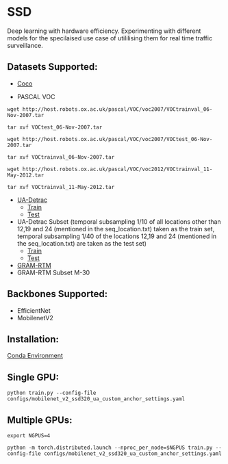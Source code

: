 # SSD
Deep learning with hardware efficiency. Experimenting with different models for the specilaised use case of utililising them for real time traffic surveillance. 

## Datasets Supported:
* [Coco](http://cocodataset.org/#download)

* PASCAL VOC
```
wget http://host.robots.ox.ac.uk/pascal/VOC/voc2007/VOCtrainval_06-Nov-2007.tar
```
```
tar xvf VOCtest_06-Nov-2007.tar
```
```
wget http://host.robots.ox.ac.uk/pascal/VOC/voc2007/VOCtest_06-Nov-2007.tar
```
```
tar xvf VOCtrainval_06-Nov-2007.tar
```
```
wget http://host.robots.ox.ac.uk/pascal/VOC/voc2012/VOCtrainval_11-May-2012.tar
```
```
tar xvf VOCtrainval_11-May-2012.tar
```
* [UA-Detrac](http://detrac-db.rit.albany.edu/download)
  - [Train](https://drive.google.com/open?id=1_9ka5OmpQ7XPFndgcJnJp-59B74rp2u5)
  - [Test](https://drive.google.com/file/d/1cJsle-JCYZ8fXf7dEzxRuLXryrXEHRgW/view?usp=sharing)
* UA-Detrac Subset (temporal subsampling 1/10 of all locations other than 12,19 and 24 (mentioned in the seq_location.txt) taken as the train set, temporal subsampling 1/40 of the locations 12,19 and 24 (mentioned in the seq_location.txt) are taken as the test set)
  - [Train](https://drive.google.com/open?id=18yNRIxRzhdMG14IjkFRyRgIu9i48iTGS)
  - [Test](https://drive.google.com/open?id=1JUGbdARG8SIJnjHg_Glpak_uJmSM7iB_)
* [GRAM-RTM](http://agamenon.tsc.uah.es/Personales/rlopez/data/rtm/)
* GRAM-RTM Subset M-30

## Backbones Supported:
* EfficientNet
* MobilenetV2

## Installation:
[Conda Environment](https://drive.google.com/open?id=1CRqwv78Phu6uaFNbRPTNiE3IwdHZBi1Q)

## Single GPU:
```
python train.py --config-file configs/mobilenet_v2_ssd320_ua_custom_anchor_settings.yaml
```
## Multiple GPUs:
```
export NGPUS=4
```
```
python -m torch.distributed.launch --nproc_per_node=$NGPUS train.py --config-file configs/mobilenet_v2_ssd320_ua_custom_anchor_settings.yaml 
```
